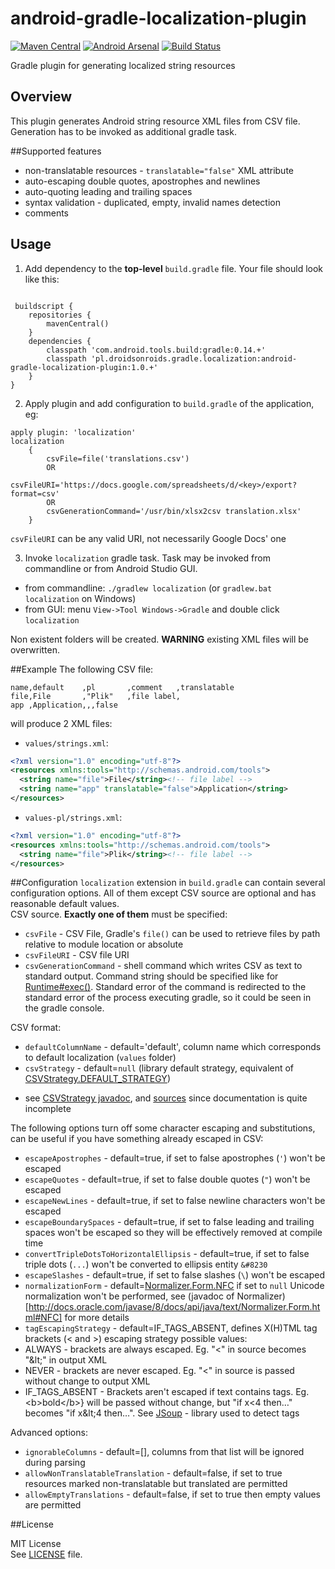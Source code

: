 android-gradle-localization-plugin
==================================
[![Maven Central](https://maven-badges.herokuapp.com/maven-central/pl.droidsonroids.gradle.localization/android-gradle-localization-plugin/badge.svg?style=flat)](https://maven-badges.herokuapp.com/maven-central/pl.droidsonroids.gradle.localization/android-gradle-localization-plugin) [![Android Arsenal](https://img.shields.io/badge/Android%20Arsenal-android--gradle--localization--plugin-brightgreen.svg?style=flat)](https://android-arsenal.com/details/1/902)  [![Build Status](https://travis-ci.org/koral--/android-gradle-localization-plugin.svg?branch=master)](https://travis-ci.org/koral--/android-gradle-localization-plugin)

Gradle plugin for generating localized string resources

## Overview
This plugin generates Android string resource XML files from CSV file.
Generation has to be invoked as additional gradle task.
 
##Supported features
 * non-translatable resources - `translatable="false"` XML attribute
 * auto-escaping double quotes, apostrophes and newlines
 * auto-quoting leading and trailing spaces
 * syntax validation - duplicated, empty, invalid names detection
 * comments
  
## Usage
1. Add dependency to the __top-level__ `build.gradle` file.
 Your file should look like this:
 ```
 
  buildscript {
     repositories {
         mavenCentral()
     }
     dependencies {
         classpath 'com.android.tools.build:gradle:0.14.+'
         classpath 'pl.droidsonroids.gradle.localization:android-gradle-localization-plugin:1.0.+'
     }
 }
 ```
2. Apply plugin and add configuration to `build.gradle` of the application, eg:
 ```
 apply plugin: 'localization'
 localization
     {
         csvFile=file('translations.csv')
         OR
         csvFileURI='https://docs.google.com/spreadsheets/d/<key>/export?format=csv'
         OR
         csvGenerationCommand='/usr/bin/xlsx2csv translation.xlsx'
     }
 ```
 `csvFileURI` can be any valid URI, not necessarily Google Docs' one 
 
3. Invoke `localization` gradle task. Task may be invoked from commandline or from Android Studio GUI.
 * from commandline: `./gradlew localization` (or `gradlew.bat localization` on Windows)
 * from GUI: menu `View->Tool Windows->Gradle` and double click `localization`<br>
 
 Non existent folders will be created. __WARNING__ existing XML files will be overwritten.

##Example
The following CSV file:
```csv
name,default    ,pl       ,comment   ,translatable
file,File       ,"Plik"   ,file label,
app ,Application,,,false
```
will produce 2 XML files:
* `values/strings.xml`:
```xml
<?xml version="1.0" encoding="utf-8"?>
<resources xmlns:tools="http://schemas.android.com/tools">
  <string name="file">File</string><!-- file label -->
  <string name="app" translatable="false">Application</string>
</resources>
```
* `values-pl/strings.xml`:
```xml
<?xml version="1.0" encoding="utf-8"?>
<resources xmlns:tools="http://schemas.android.com/tools">
  <string name="file">Plik</string><!-- file label -->
</resources>
```

##Configuration
`localization` extension in `build.gradle` can contain several configuration options. All of them 
except CSV source are optional and has reasonable default values.<br>
CSV source. __Exactly one of them__ must be specified:
* `csvFile` - CSV File, Gradle's `file()` can be used to retrieve files by path relative to module location or absolute   
* `csvFileURI` - CSV file URI
* `csvGenerationCommand` - shell command which writes CSV as text to standard output.
Command string should be specified like for [Runtime#exec()](http://docs.oracle.com/javase/8/docs/api/java/lang/Runtime.html#exec-java.lang.String-).
Standard error of the command is redirected to the standard error of the process executing gradle,
so it could be seen in the gradle console.

CSV format:
* `defaultColumnName` - default='default', column name which corresponds to default localization 
(`values` folder)
* `csvStrategy` - default=`null` (library default strategy, equivalent of 
[CSVStrategy.DEFAULT_STRATEGY](https://lucene.apache.org/solr/4_0_0/solr-core/org/apache/solr/internal/csv/CSVStrategy.html#DEFAULT_STRATEGY))
 - see [CSVStrategy javadoc](https://lucene.apache.org/solr/4_0_0/solr-core/org/apache/solr/internal/csv/CSVStrategy.html),
 and [sources](http://grepcode.com/file/repo1.maven.org/maven2/org.apache.solr/solr-core/4.8.0/org/apache/solr/internal/csv/CSVStrategy.java#CSVStrategy)
 since documentation is quite incomplete

The following options turn off some character escaping and substitutions, can be useful if you have 
something already escaped in CSV:
* `escapeApostrophes` - default=true, if set to false apostrophes (`'`) won't be escaped
* `escapeQuotes` - default=true, if set to false double quotes (`"`)  won't be escaped
* `escapeNewLines` - default=true, if set to false newline characters won't be escaped
* `escapeBoundarySpaces` - default=true, if set to false leading and trailing spaces
won't be escaped so they will be effectively removed at compile time
* `convertTripleDotsToHorizontalEllipsis` - default=true, if set to false triple dots (`...`) won't be converted to ellipsis entity `&#8230`
* `escapeSlashes` - default=true, if set to false slashes (`\`) won't be escaped
* `normalizationForm` - default=[Normalizer.Form.NFC](http://docs.oracle.com/javase/8/docs/api/java/text/Normalizer.Form.html#NFC)
if set to `null` Unicode normalization won't be performed, see (javadoc of Normalizer)[http://docs.oracle.com/javase/8/docs/api/java/text/Normalizer.Form.html#NFC]
for more details
* `tagEscapingStrategy` - default=IF_TAGS_ABSENT, defines X(H)TML tag brackets (&lt; and &gt;) escaping strategy
possible values:
 * ALWAYS - brackets are always escaped. Eg. "&lt;" in source becomes "&amp;lt;" in output XML
 * NEVER - brackets are never escaped. Eg. "&lt;" in source is passed without change to output XML
 * IF_TAGS_ABSENT - Brackets aren't escaped if text contains tags. Eg.
   &lt;b&gt;bold&lt;/b&gt;} will be passed without change, but "if x&lt;4 then…" becomes "if x&amp;lt;4 then…".
   See [JSoup](http://jsoup.org) - library used to detect tags

Advanced options:
* `ignorableColumns` - default=[], columns from that list will be ignored during parsing
* `allowNonTranslatableTranslation` - default=false, if set to true resources marked 
non-translatable but translated are permitted
* `allowEmptyTranslations` - default=false, if set to true then empty values are permitted
 
##License

MIT License<br>
See [LICENSE](LICENSE) file.
